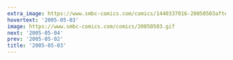 ```yaml
---
extra_image: https://www.smbc-comics.com/comics/1440337016-20050503after.png
hovertext: '2005-05-03'
image: https://www.smbc-comics.com/comics/20050503.gif
next: '2005-05-04'
prev: '2005-05-02'
title: '2005-05-03'
---
```


